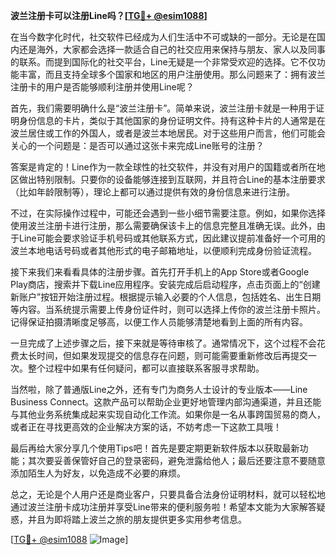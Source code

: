 **波兰注册卡可以注册Line吗？[[TG💪+ @esim1088](https://t.me/s/esim1088)]**

在当今数字化时代，社交软件已经成为人们生活中不可或缺的一部分。无论是在国内还是海外，大家都会选择一款适合自己的社交应用来保持与朋友、家人以及同事的联系。而提到国际化的社交平台，Line无疑是一个非常受欢迎的选择。它不仅功能丰富，而且支持全球多个国家和地区的用户注册使用。那么问题来了：拥有波兰注册卡的用户是否能够顺利注册并使用Line呢？

首先，我们需要明确什么是“波兰注册卡”。简单来说，波兰注册卡就是一种用于证明身份信息的卡片，类似于其他国家的身份证明文件。持有这种卡片的人通常是在波兰居住或工作的外国人，或者是波兰本地居民。对于这些用户而言，他们可能会关心的一个问题是：是否可以通过这张卡来完成Line账号的注册？

答案是肯定的！Line作为一款全球性的社交软件，并没有对用户的国籍或者所在地区做出特别限制。只要你的设备能够连接到互联网，并且符合Line的基本注册要求（比如年龄限制等），理论上都可以通过提供有效的身份信息来进行注册。

不过，在实际操作过程中，可能还会遇到一些小细节需要注意。例如，如果你选择使用波兰注册卡进行注册，那么需要确保该卡上的信息完整且准确无误。此外，由于Line可能会要求验证手机号码或其他联系方式，因此建议提前准备好一个可用的波兰本地电话号码或者其他形式的电子邮箱地址，以便顺利完成身份验证流程。

接下来我们来看看具体的注册步骤。首先打开手机上的App Store或者Google Play商店，搜索并下载Line应用程序。安装完成后启动程序，点击页面上的“创建新账户”按钮开始注册过程。根据提示输入必要的个人信息，包括姓名、出生日期等内容。当系统提示需要上传身份证件时，则可以选择上传你的波兰注册卡照片。记得保证拍摄清晰度足够高，以便工作人员能够清楚地看到上面的所有内容。

一旦完成了上述步骤之后，接下来就是等待审核了。通常情况下，这个过程不会花费太长时间，但如果发现提交的信息存在问题，则可能需要重新修改后再提交一次。整个过程中如果有任何疑问，都可以直接联系客服寻求帮助。

当然啦，除了普通版Line之外，还有专门为商务人士设计的专业版本——Line Business Connect。这款产品可以帮助企业更好地管理内部沟通渠道，并且还能与其他业务系统集成起来实现自动化工作流。如果你是一名从事跨国贸易的商人，或者正在寻找更高效的企业解决方案的话，不妨考虑一下这款工具哦！

最后再给大家分享几个使用Tips吧！首先是要定期更新软件版本以获取最新功能；其次要妥善保管好自己的登录密码，避免泄露给他人；最后还要注意不要随意添加陌生人为好友，以免造成不必要的麻烦。

总之，无论是个人用户还是商业客户，只要具备合法身份证明材料，就可以轻松地通过波兰注册卡成功注册并享受Line带来的便利服务啦！希望本文能为大家解答疑惑，并且为即将踏上波兰之旅的朋友提供更多实用参考信息。

[[TG💪+ @esim1088](https://t.me/s/esim1088) ![Image](https://i.postimg.cc/4NQfJmqS/Snipaste-2025-05-13-00-14-12.png)]